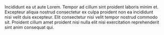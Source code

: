 

Incididunt ea ut aute Lorem. Tempor ad cillum sint proident laboris minim et. Excepteur aliqua nostrud consectetur ex culpa proident non ea incididunt nisi velit duis excepteur. Elit consectetur nisi velit tempor nostrud commodo sit. Proident cillum amet proident nisi nulla elit nisi exercitation reprehenderit sint anim consequat qui.